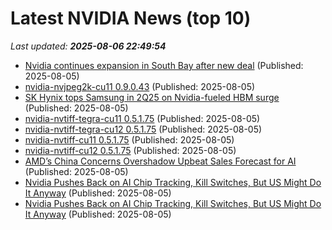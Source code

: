 # Latest NVIDIA News (top 10)
_Last updated: **2025-08-06 22:49:54**_

- [Nvidia continues expansion in South Bay after new deal](https://biztoc.com/x/fc91fde1b22bc50b) (Published: 2025-08-05)
- [nvidia-nvjpeg2k-cu11 0.9.0.43](https://pypi.org/project/nvidia-nvjpeg2k-cu11/0.9.0.43/) (Published: 2025-08-05)
- [SK Hynix tops Samsung in 2Q25 on Nvidia-fueled HBM surge](https://www.digitimes.com/news/a20250805PD209/sk-hynix-samsung-hbm-nvidia-revenue.html) (Published: 2025-08-05)
- [nvidia-nvtiff-tegra-cu11 0.5.1.75](https://pypi.org/project/nvidia-nvtiff-tegra-cu11/0.5.1.75/) (Published: 2025-08-05)
- [nvidia-nvtiff-tegra-cu12 0.5.1.75](https://pypi.org/project/nvidia-nvtiff-tegra-cu12/0.5.1.75/) (Published: 2025-08-05)
- [nvidia-nvtiff-cu11 0.5.1.75](https://pypi.org/project/nvidia-nvtiff-cu11/0.5.1.75/) (Published: 2025-08-05)
- [nvidia-nvtiff-cu12 0.5.1.75](https://pypi.org/project/nvidia-nvtiff-cu12/0.5.1.75/) (Published: 2025-08-05)
- [AMD’s China Concerns Overshadow Upbeat Sales Forecast for AI](https://www.livemint.com/companies/news/amds-china-concerns-overshadow-upbeat-sales-forecast-for-ai-11754431268394.html) (Published: 2025-08-05)
- [Nvidia Pushes Back on AI Chip Tracking, Kill Switches, But US Might Do It Anyway](https://me.pcmag.com/en/ai/31542/nvidia-pushes-back-on-ai-chip-tracking-kill-switches-but-us-might-do-it-anyway) (Published: 2025-08-05)
- [Nvidia Pushes Back on AI Chip Tracking, Kill Switches, But US Might Do It Anyway](https://uk.pcmag.com/ai/159434/nvidia-pushes-back-on-ai-chip-tracking-kill-switches-but-us-might-do-it-anyway) (Published: 2025-08-05)
